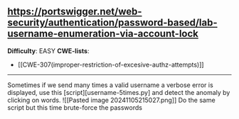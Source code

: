 https://portswigger.net/web-security/authentication/password-based/lab-username-enumeration-via-account-lock
---
**Difficulty**: EASY
**CWE-lists**:
- [[CWE-307(improper-restriction-of-excesive-authz-attempts)]]
---
Sometimes if we send many times a valid username a verbose error is displayed, use this [script][username-5times.py] and detect the anomaly by clicking on words.
![[Pasted image 20241105215027.png]]
Do the same script but this time brute-force the passwords